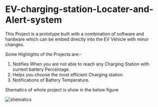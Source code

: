 # EV-charging-station-Locater-and-Alert-system
This Project is a prototype built with a combination of software and hardware which can be embed directly into the EV Vehicle with minor changes.

Some Highlights of the Projects are:-
1. Notifies When you are not able to reach any Charging Station with current battery Percentage.  
2. Helps you choose the most efficient Charging station. 
3. Notifications of Battery Temperature.

Shematics of whole project is show in the below figure

![shematics](https://user-images.githubusercontent.com/69186895/138825653-ba2243f0-c7f8-4bc4-b8f3-d4aad6d92b76.jpg)
